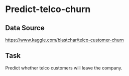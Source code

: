 # Predict-telco-churn
## Data Source
https://www.kaggle.com/blastchar/telco-customer-churn
## Task
Predict whether telco customers will leave the company.
